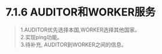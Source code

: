 # 7.1.6 AUDITOR和WORKER服务

>1.AUDITOR优先选择本国,WORKER选择其他国家。<br>
>2.实现ping功能。<br>
>3.待补充, AUDITOR到WORKER之间的信息。<br>
